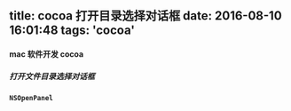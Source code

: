 title: cocoa 打开目录选择对话框
date: 2016-08-10 16:01:48
tags: 'cocoa'
---

#### mac 软件开发 cocoa

##### 打开文件目录选择对话框

**`NSOpenPanel`**
